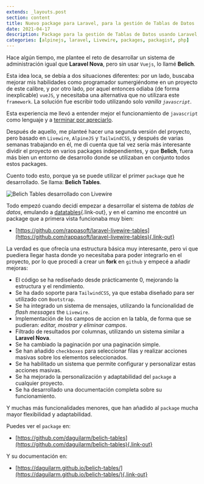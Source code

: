 ```yaml
---
extends: _layouts.post
section: content
title: Nuevo package para Laravel, para la gestión de Tablas de Datos
date: 2021-04-17
description: Package para la gestión de Tablas de Datos usando Laravel, Livewire, AlpinJS y TailwindCSS.
categories: [alpinejs, laravel, Livewire, packages, packagist, php]
---
```


Hace algún tiempo, me plantee el reto de desarrollar un sistema de administración igual que **Laravel Nova**, pero sin usar `Vuejs`, lo llamé **Belich**. 

Esta idea loca, se debía a dos situaciones diferentes: por un lado, buscaba mejorar mis habilidades como programador sumergiéndome en un proyecto de este calibre, y por otro lado, por aquel entonces odiaba (de forma inexplicable) `vueJS`, y necesitaba una alternativa que no utilizara este `framework`. La solución fue escribir todo utilizando solo *vanilla `javascript`*.

Esta experiencia me llevó a entender mejor el funcionamiento de `javascript` como lenguaje y a [terminar por apreciarlo](https://daguilar.dev/blog/javascript_mis-problemas-con-javascript/). 

Después de aquello, me planteé hacer una segunda versión del proyecto, pero basado en `Livewire`, `AlpineJS` y `TailwindCSS`, y después de varias semanas trabajando en él, me di cuenta que tal vez sería más interesante dividir el proyecto en varios packages independientes, y que **Belich**, fuera más bien un entorno de desarrollo donde se utilizaban en conjunto todos estos packages.

Cuento todo esto, porque ya se puede utilizar el primer `package` que he desarrollado. Se llama: **Belich Tables**.

![Belich Tables desarrollado con Livewire](/assets/img/projects/belich-tables.png)

Todo empezó cuando decidí empezar a desarrollar el sistema de *tablas de datos*, emulando a [datatables](https://datatables.net/){.link-out}, y en el camino me encontré un package que a primera vista funcionaba muy bien:

- [https://github.com/rappasoft/laravel-livewire-tables](https://github.com/rappasoft/laravel-livewire-tables){.link-out}

La verdad es que ofrecía una estructura básica muy interesante, pero vi que puediera llegar hasta donde yo necesitaba para poder integrarlo en el proyecto, por lo que procedí a crear un **fork** en `github` y empecé a añadir mejoras:

- El código se ha rediseñado desde prácticamente 0, mejorando la estructura y el rendimiento.
- Se ha dado soporte para `TailwindCSS`, ya que estaba diseñado para ser utilizado con `Bootstrap`.
- Se ha integrado un sistema de mensajes, utilizando la funcionalidad de *flash messages* the `Livewire`.
- Implementación de los campos de accion en la tabla, de forma que se pudieran: *editar, mostrar y eliminar campos*.
- Filtrado de resultados por columnas, utilizando un sistema similar a **Laravel Nova**.
- Se ha cambiado la paginación por una paginación simple.
- Se han añadido `checkboxes` para seleccionar filas y realizar acciones masivas sobre los elementos seleccionados.
- Se ha habilitado un sistema que permite configurar y personalizar estas acciones masivas.
- Se ha mejorado la personalización y adaptabilidad del `package` a cualquier proyecto.
- Se ha desarrollado una documentación completa sobre su funcionamiento.

Y muchas más funcionalidades menores, que han añadido al `package` mucha mayor flexibilidad y adaptabilidad.

Puedes ver el `package` en: 

- [https://github.com/daguilarm/belich-tables](https://github.com/daguilarm/belich-tables){.link-out}

Y su documentación en:

- [https://daguilarm.github.io/belich-tables/](https://daguilarm.github.io/belich-tables/){.link-out}
